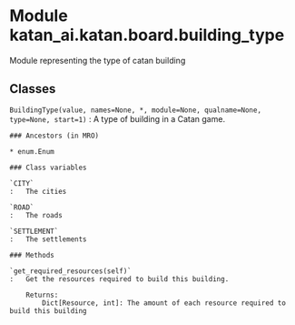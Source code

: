 Module katan_ai.katan.board.building_type
=========================================
Module representing the type of catan building

Classes
-------

`BuildingType(value, names=None, *, module=None, qualname=None, type=None, start=1)`
:   A type of building in a Catan game.

    ### Ancestors (in MRO)

    * enum.Enum

    ### Class variables

    `CITY`
    :   The cities

    `ROAD`
    :   The roads

    `SETTLEMENT`
    :   The settlements

    ### Methods

    `get_required_resources(self)`
    :   Get the resources required to build this building.

        Returns:
            Dict[Resource, int]: The amount of each resource required to build this building

